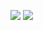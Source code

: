 [![](https://gitlab.com/pl.rachuna-net/containers/terraform/-/badges/release.svg)](https://gitlab.com/pl.rachuna-net/containers/terraform/-/releases)
[![](https://gitlab.com/pl.rachuna-net/containers/terraform/badges/main/pipeline.svg)](https://gitlab.com/pl.rachuna-net/containers/terraform/-/commits/main)

